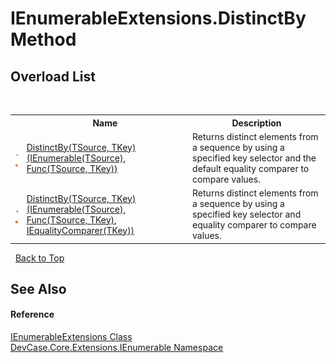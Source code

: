 # IEnumerableExtensions.DistinctBy Method 
 


## Overload List
&nbsp;<table><tr><th></th><th>Name</th><th>Description</th></tr><tr><td>![Public method](media/pubmethod.gif "Public method")![Static member](media/static.gif "Static member")</td><td><a href="M_DevCase_Core_Extensions_IEnumerable_IEnumerableExtensions_DistinctBy__2">DistinctBy(TSource, TKey)(IEnumerable(TSource), Func(TSource, TKey))</a></td><td>
Returns distinct elements from a sequence by using a specified key selector and the default equality comparer to compare values.</td></tr><tr><td>![Public method](media/pubmethod.gif "Public method")![Static member](media/static.gif "Static member")</td><td><a href="M_DevCase_Core_Extensions_IEnumerable_IEnumerableExtensions_DistinctBy__2_1">DistinctBy(TSource, TKey)(IEnumerable(TSource), Func(TSource, TKey), IEqualityComparer(TKey))</a></td><td>
Returns distinct elements from a sequence by using a specified key selector and equality comparer to compare values.</td></tr></table>&nbsp;
<a href="#ienumerableextensions.distinctby-method">Back to Top</a>

## See Also


#### Reference
<a href="T_DevCase_Core_Extensions_IEnumerable_IEnumerableExtensions">IEnumerableExtensions Class</a><br /><a href="N_DevCase_Core_Extensions_IEnumerable">DevCase.Core.Extensions.IEnumerable Namespace</a><br />